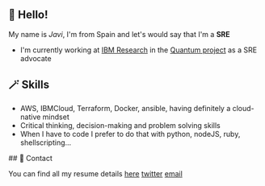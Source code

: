 ## 👋 Hello!

My name is _Javi_, I'm from Spain and let's would say that I'm a **SRE**

*  I'm currently working at [IBM Research](https://research.ibm.com/) in the [Quantum project](https://www.ibm.com/quantum-computing/) as a SRE advocate

## 🪄  Skills

* AWS, IBMCloud, Terraform, Docker, ansible, having definitely a cloud-native mindset
* Critical thinking, decision-making and problem solving skills
* When I have to code I prefer to do that with python, nodeJS, ruby, shellscripting...

## 📩 Contact

You can find all my resume details [here](https://github.com/jjuarez/about.me) [twitter](https://twitter.com/thejtoken) [email](emailto:javier.juarez@gmail.com)

